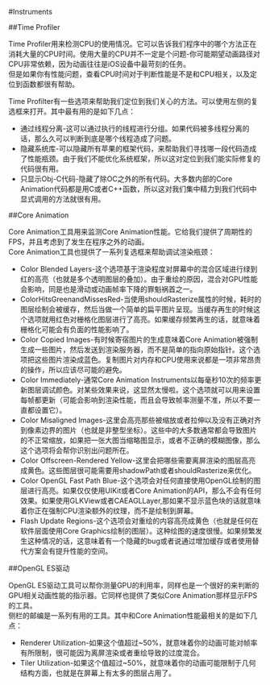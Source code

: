 #Instruments

##Time Profiler

Time Profiler用来检测CPU的使用情况。它可以告诉我们程序中的哪个方法正在消耗大量的CPU时间。使用大量的CPU并不一定是个问题-你可能期望动画路径对CPU非常依赖，因为动画往往是iOS设备中最苛刻的任务。  
但是如果你有性能问题，查看CPU时间对于判断性能是不是和CPU相关，以及定位到函数都很有帮助。

Time Profilter有一些选项来帮助我们定位到我们关心的方法。可以使用左侧的复选框来打开。其中最有用的是如下几点：
  - 通过线程分离-这可以通过执行的线程进行分组。如果代码被多线程分离的话，那么久可以判断到底是哪个线程造成了问题。
  - 隐藏系统库-可以隐藏所有苹果的框架代码，来帮助我们寻找哪一段代码造成了性能瓶颈。由于我们不能优化系统框架，所以这对定位到我们能实际修复的代码很有用。
  - 只显示Obj-C代码-隐藏了除OC之外的所有代码。大多数内部的Core Animation代码都是用C或者C++函数，所以这对我们集中精力到我们代码中显式调用的方法就很有用。

##Core Animation

Core Animation工具用来监测Core Animation性能。它给我们提供了周期性的FPS，并且考虑到了发生在程序之外的动画。  
Core Animation工具也提供了一系列复选框来帮助调试渲染瓶颈：
  - Color Blended Layers-这个选项基于渲染程度对屏幕中的混合区域进行绿到红的高亮（也就是多个透明图层的叠加）。由于重绘的原因，混合对GPU性能会影响，同是也是滑动或动画帧率下降的罪魁祸首之一。
  - ColorHitsGreenandMissesRed-当使用shouldRasterize属性的时候，耗时的图层绘制会被缓存，然后当做一个简单的扁平图片呈现。当缓存再生的时候这个选项就用红色对栅格化图层进行了高亮。如果缓存频繁再生的话，就意味着栅格化可能会有负面的性能影响了。
  - Color Copied Images-有时候寄宿图片的生成意味着Core Animation被强制生成一些图片，然后发送到渲染服务器，而不是简单的指向原始指针。这个选项把这些图片渲染成蓝色。复制图片对内存和CPU使用来说都是一项非常昂贵的操作，所以应该尽可能的避免。
  - Color Immediately-通常Core Animation Instruments以每毫秒10次的频率更新图层调试颜色。对某些效果来说，这显然太慢啦。这个选项就可以用来设置每帧都更新（可能会影响到渲染性能，而且会导致帧率测量不准，所以不要一直都设置它）。
  - Color Misaligned Images-这里会高亮那些被缩放或者拉伸以及没有正确对齐到像素边界的图片（也就是非整型坐标）。这些中的大多数通常都会导致图片的不正常缩放，如果把一张大图当缩略图显示，或者不正确的模糊图像，那么这个选项将会帮你识别出问题所在。
  - Color Offscreen-Rendered Yellow-这里会把哪些需要离屏渲染的图层高亮成黄色。这些图层很可能需要用shadowPath或者shouldRasterize来优化。
  - Color OpenGL Fast Path Blue-这个选项会对任何直接使用OpenGL绘制的图层进行高亮。如果仅仅使用UIKit或者Core Animation的API，那么不会有任何效果。如果使用GLKView或者CAEAGLLayer,那如果不显示蓝色块的话就意味着你正在强制CPU渲染额外的纹理，而不是绘制到屏幕。
  - Flash Update Regions-这个选项会对重绘的内容高亮成黄色（也就是任何在软件层面使用Core Graphics绘制的图层）。这种绘图的速度很慢。如果频繁发生这种情况的话，这意味着有一个隐藏的bug或者说通过增加缓存或者使用替代方案会有提升性能的空间。

##OpenGL ES驱动

OpenGL ES驱动工具可以帮你测量GPU的利用率，同样也是一个很好的来判断的GPU相关动画性能的指示器。它同样也提供了类似Core Animation那样显示FPS的工具。  
侧栏的邮编是一系列有用的工具。其中和Core Animation性能最相关的是如下几点：
  - Renderer Utilization-如果这个值超过~50%，就意味着你的动画可能对帧率有所限制，很可能因为离屏渲染或者重绘导致的过度混合。
  - Tiler Utilization-如果这个值超过~50%，就意味着你的动画可能限制于几何结构方面，也就是在屏幕上有太多的图层占用了。
